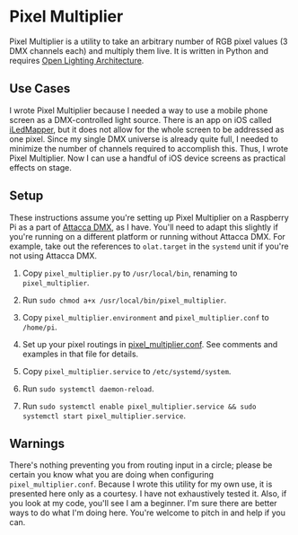 # Pixel Multiplier

Pixel Multiplier is a utility to take an arbitrary number of RGB pixel values (3 DMX channels each) and multiply them live. It is written in Python and requires [Open Lighting Architecture](https://openlighting.org/ola/).

## Use Cases

I wrote Pixel Multiplier because I needed a way to use a mobile phone screen as a DMX-controlled light source. There is an app on iOS called [iLedMapper](https://itunes.apple.com/us/app/iledmapper/id404442976?mt=8), but it does not allow for the whole screen to be addressed as one pixel. Since my single DMX universe is already quite full, I needed to minimize the number of channels required to accomplish this. Thus, I wrote Pixel Multiplier. Now I can use a handful of iOS device screens as practical effects on stage.

## Setup

These instructions assume you're setting up Pixel Multiplier on a Raspberry Pi as a part of [Attacca DMX](https://github.com/swiss6th/attacca-dmx), as I have. You'll need to adapt this slightly if you're running on a different platform or running without Attacca DMX. For example, take out the references to `olat.target` in the `systemd` unit if you're not using Attacca DMX.

1. Copy `pixel_multiplier.py` to `/usr/local/bin`, renaming to `pixel_multiplier`.

1. Run `sudo chmod a+x /usr/local/bin/pixel_multiplier`.

1. Copy `pixel_multiplier.environment` and `pixel_multiplier.conf` to `/home/pi`.

1. Set up your pixel routings in [pixel_multiplier.conf](https://github.com/swiss6th/pixel-multiplier/blob/master/home/pi/pixel_multiplier.conf). See comments and examples in that file for details.

1. Copy `pixel_multiplier.service` to `/etc/systemd/system`.

1. Run `sudo systemctl daemon-reload`.

1. Run `sudo systemctl enable pixel_multiplier.service && sudo systemctl start pixel_multiplier.service`.

## Warnings

There's nothing preventing you from routing input in a circle; please be certain you know what you are doing when configuring `pixel_multiplier.conf`. Because I wrote this utility for my own use, it is presented here only as a courtesy. I have not exhaustively tested it. Also, if you look at my code, you'll see I am a beginner. I'm sure there are better ways to do what I'm doing here. You're welcome to pitch in and help if you can.
